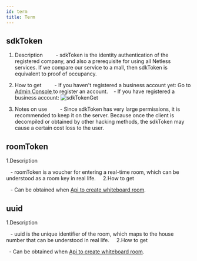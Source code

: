 ```yaml
---
id: term
title: Term
---
```


## sdkToken

1. Description
    
   - sdkToken is the identity authentication of the registered company, and also a prerequisite for using all Netless services. If we compare our service to a mall, then sdkToken is equivalent to proof of occupancy.

2. How to get
    
   - If you haven't registered a business account yet: Go to <a target="_blank" href="https://console.herewhite.com"> Admin Console </a> to register an account.
   - If you have registered a business account:
   ![sdkTokenGet](/img/sdkTokenGet.jpg)

3. Notes on use
    
   - Since sdkToken has very large permissions, it is recommended to keep it on the server. Because once the client is decompiled or obtained by other hacking methods, the sdkToken may cause a certain cost loss to the user.


## roomToken

1.Description

   - roomToken is a voucher for entering a real-time room, which can be understood as a room key in real life.
   
2.How to get

   - Can be obtained when [Api to create whiteboard room](../server/api/whiteboard-base.md).

## uuid

1.Description

   - uuid is the unique identifier of the room, which maps to the house number that can be understood in real life.
   
2.How to get

  - Can be obtained when [Api to create whiteboard room](../server/api/whiteboard-base.md).
